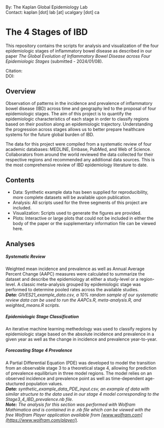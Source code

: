 By: The Kaplan Global Epidemiology Lab<br>
Contact: kaplan [dot] lab [at] ucalgary [dot] ca

# The 4 Stages of IBD

This repository contains the scripts for analysis and visualization of the four epidemiologic stages of inflammatory bowel disease as described in our paper *The Global Evolution of Inflammatory Bowel Disease across Four Epidemiologic Stages* (submitted - 2024/01/08).

Citation:<br>
DOI:

## Overview

Observation of patterns in the incidence and prevalence of inflammatory bowel disease (IBD) across time and geography led to the proposal of four epidemiologic stages. The aim of this project is to quantify the epidemiologic characteristics of each stage in order to classify regions based on their position along an epidemiologic trajectory. Understanding the progression across stages allows us to better prepare healthcare systems for the future global burden of IBD.

The data for this project were compiled from a systematic review of four academic databases: MEDLINE, Embase, PubMed, and Web of Science. Collaborators from around the world reviewed the data collected for their respective regions and recommended any additional data sources. This is the most comprehensive review of IBD epidemiology literature to date.

## Contents

- Data: Synthetic example data has been supplied for reproducibility, more complete datasets will be available upon publication.
- Analysis: All scripts used for the three segments of this project are included. 
- Visualization: Scripts used to generate the figures are provided.
- Plots: Interactive or large plots that could not be included in either the body of the paper or the supplementary information file can be viewed here.

## Analyses

##### Systematic Review

Weighted mean incidence and prevalence as well as Annual Average Percent Change (AAPC) measures were calculated to summarize the dataset and describe the epidemiology at either a study-level or a region-level. A classic meta-analysis grouped by epidemiologic stage was performed to determine pooled rates across the available studies.<br>
    ***Data:*** *GIVES21_example_data.csv, a 10% random sample of our systematic review data can be used to run the AAPCs.R, meta-analysis.R, and weighted_means.R scripts.*

##### Epidemiologic Stage Classification

An iterative machine learning methedology was used to classify regions by epidemiologic stage based on the absolute incidence and prevalence in a given year as well as the change in incidence and prevalence year-to-year.

##### Forecasting Stage 4 Prevalence

A Partial Differential Equation (PDE) was developed to model the transition from an observable stage 3 to a theoretical stage 4, allowing for prediction of prevalence equilibrium in three model regions. The model relies on an observed incidence and prevalence point as well as time-dependent age-stuctured population values.<br>
    ***Data:*** *synthetic_example_data_PDE_input.csv, an example of data with similar structure to the data used in our stage 4 model corresponding to the Stage3_4_IBD_prevalence.nb file.*<br>
    ***Note:*** *The analysis for this section was performed with Wolfram Mathimatica and is contained in a .nb file which can be viewed with the free Wolfram Player application available from [www.wolfram.com](https://www.wolfram.com/player/).*



